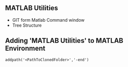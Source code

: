 ## MATLAB Utilities

* GIT form Matlab Command window
* Tree Structure

## Adding \'MATLAB Utilities\' to MATLAB Environment
```
addpath('<PathToClonedFolder>','-end')
```
